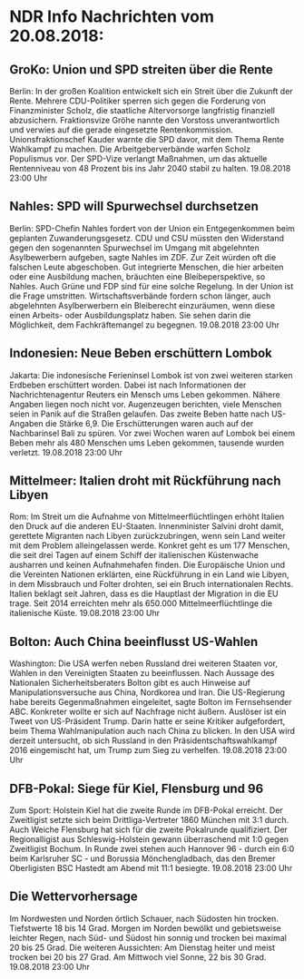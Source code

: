 # NDR Info Nachrichten vom 20.08.2018:


## GroKo: Union und SPD streiten über die Rente
Berlin: In der großen Koalition entwickelt sich ein Streit über die Zukunft der Rente. Mehrere CDU-Politiker sperren sich gegen die Forderung von Finanzminister Scholz, die staatliche Altervorsorge langfristig finanziell abzusichern. Fraktionsvize Gröhe nannte den Vorstoss unverantwortlich und verwies auf die gerade eingesetzte Rentenkommission. Unionsfraktionschef Kauder warnte die SPD davor, mit dem Thema Rente Wahlkampf zu machen. Die Arbeitgeberverbände warfen Scholz Populismus vor. Der SPD-Vize verlangt Maßnahmen, um das aktuelle Rentenniveau von 48 Prozent bis ins Jahr 2040 stabil zu halten. 19.08.2018 23:00 Uhr 

## Nahles: SPD will Spurwechsel durchsetzen
Berlin: SPD-Chefin Nahles fordert von der Union ein Entgegenkommen beim geplanten Zuwanderungsgesetz. CDU und CSU müssten den Widerstand gegen den sogenannten Spurwechsel im Umgang mit abgelehnten Asylbewerbern aufgeben, sagte Nahles im ZDF. Zur Zeit würden oft die falschen Leute abgeschoben. Gut integrierte Menschen, die hier arbeiten oder eine Ausbildung machen, bräuchten eine Bleibeperspektive, so Nahles. Auch Grüne und FDP sind für eine solche Regelung. In der Union ist die Frage umstritten. Wirtschaftsverbände fordern schon länger, auch abgelehnten Asylberwerbern ein Bleiberecht einzuräumen, wenn diese einen Arbeits- oder Ausbildungsplatz haben. Sie sehen darin die Möglichkeit, dem Fachkräftemangel zu begegnen. 19.08.2018 23:00 Uhr 

## Indonesien: Neue Beben erschüttern Lombok
Jakarta: Die indonesische Ferieninsel Lombok ist von zwei weiteren starken Erdbeben erschüttert worden. Dabei ist nach Informationen der Nachrichtenagentur Reuters ein Mensch ums Leben gekommen. Nähere Angaben liegen noch nicht vor. Augenzeugen berichten, viele Menschen seien in Panik auf die Straßen gelaufen. Das zweite Beben hatte nach US-Angaben die Stärke 6,9. Die Erschütterungen waren auch
auf der Nachbarinsel Bali zu spüren. Vor zwei Wochen waren auf Lombok bei einem Beben mehr als 480 Menschen ums Leben gekommen, tausende wurden verletzt. 19.08.2018 23:00 Uhr 

## Mittelmeer: Italien droht mit Rückführung nach Libyen
Rom: Im Streit um die Aufnahme von Mittelmeerflüchtlingen erhöht Italien den Druck auf die anderen EU-Staaten. Innenminister Salvini droht damit, gerettete Migranten nach Libyen zurückzubringen, wenn sein Land weiter mit dem Problem alleingelassen werde. Konkret geht es um 177 Menschen, die seit drei Tagen auf einem Schiff der italienischen Küstenwache ausharren und keinen Aufnahmehafen finden. Die Europäische Union und die Vereinten Nationen erklärten, eine Rückführung in ein Land wie Libyen, in dem Missbrauch und Folter drohten, sei ein Bruch internationalen Rechts. Italien beklagt seit Jahren, dass es die Hauptlast der Migration in die EU trage. Seit 2014 erreichten mehr als 650.000 Mittelmeerflüchtlinge die italienische Küste. 19.08.2018 23:00 Uhr 

## Bolton: Auch China beeinflusst US-Wahlen
Washington: Die USA werfen neben Russland drei weiteren Staaten vor, Wahlen in den Vereinigten Staaten zu beeinflussen. Nach Aussage des Nationalen Sicherheitsberaters Bolton gibt es auch Hinweise auf Manipulationsversuche aus China, Nordkorea und Iran. Die US-Regierung habe bereits Gegenmaßnahmen eingeleitet, sagte Bolton im Fernsehsender ABC. Konkreter wollte er sich auf Nachfrage nicht äußern. Auslöser ist ein Tweet von US-Präsident Trump. Darin hatte er seine Kritiker aufgefordert, beim Thema Wahlmanipulation auch nach China zu blicken. In den USA wird derzeit untersucht, ob sich Russland in den Präsidentschaftswahlkampf 2016 eingemischt hat, um Trump zum Sieg zu verhelfen. 19.08.2018 23:00 Uhr 

## DFB-Pokal: Siege für Kiel, Flensburg und 96
Zum Sport: Holstein Kiel hat die zweite Runde im DFB-Pokal erreicht. Der Zweitligist setzte sich beim Drittliga-Vertreter 1860 München mit 3:1 durch. Auch Weiche Flensburg hat sich für die zweite Pokalrunde qualifiziert. Der Regionalligist aus Schleswig-Holstein gewann überraschend mit 1:0 gegen Zweitligist Bochum. In Runde zwei stehen auch Hannover 96 - durch ein 6:0 beim Karlsruher SC - und Borussia Mönchengladbach, das den Bremer Oberligisten BSC Hastedt am Abend mit 11:1 besiegte. 19.08.2018 23:00 Uhr 

## Die Wettervorhersage
Im Nordwesten und Norden örtlich Schauer, nach Südosten hin trocken. Tiefstwerte 18 bis 14 Grad. Morgen im Norden bewölkt und gebietsweise leichter Regen, nach Süd- und Südost hin sonnig und trocken bei maximal 20 bis 25 Grad. Die weiteren Aussichten: Am Dienstag heiter und meist trocken bei 20 bis 27 Grad. Am Mittwoch viel Sonne, 22 bis 30 Grad. 19.08.2018 23:00 Uhr 
